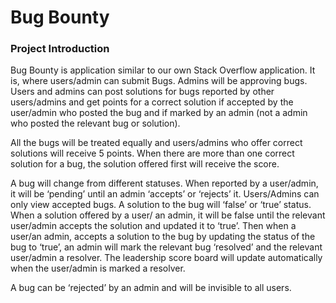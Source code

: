 # Bug Bounty
### Project Introduction
Bug Bounty is application similar to our own Stack Overflow application. It is, where users/admin can submit Bugs. Admins will be approving bugs. Users and admins can post solutions for bugs reported by other users/admins and get points for a correct solution if accepted by the user/admin who posted the bug and if marked by an admin (not a admin who posted the relevant bug or solution).

All the bugs will be treated equally and users/admins who offer correct solutions will receive 5 points. When there are more than one correct solution for a bug, the solution offered first will receive the score.

A bug will change from different statuses. When reported by a user/admin, it will be ‘pending’ until an admin ‘accepts’ or ‘rejects’ it. Users/Admins can only view accepted bugs. A solution to the bug will ‘false’ or ‘true’ status. When a solution offered by a user/ an admin, it will be false until the relevant user/admin accepts the solution and updated it to ‘true’. Then when a user/an admin, accepts a solution to the bug by updating the status of the bug to ‘true’, an admin will mark the relevant bug ‘resolved’ and the relevant user/admin a resolver. The leadership score board will update automatically when the user/admin is marked a resolver.

A bug can be ‘rejected’ by an admin and will be invisible to all users.
